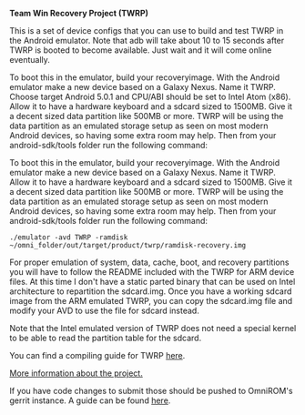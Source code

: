 **Team Win Recovery Project (TWRP)**

This is a set of device configs that you can use to build and test TWRP in the Android emulator. Note that adb will take about 10 to 15 seconds after TWRP is booted to become available. Just wait and it will come online eventually.

To boot this in the emulator, build your recoveryimage. With the Android emulator make a new device based on a Galaxy Nexus. Name it TWRP. Choose target Android 5.0.1 and CPU/ABI should be set to Intel Atom (x86). Allow it to have a hardware keyboard and a sdcard sized to 1500MB. Give it a decent sized data partition like 500MB or more. TWRP will be using the data partition as an emulated storage setup as seen on most modern Android devices, so having some extra room may help. Then from your android-sdk/tools folder run the following command:

To boot this in the emulator, build your recoveryimage. With the Android emulator make a new device based on a Galaxy Nexus. Name it TWRP. Allow it to have a hardware keyboard and a sdcard sized to 1500MB. Give it a decent sized data partition like 500MB or more. TWRP will be using the data partition as an emulated storage setup as seen on most modern Android devices, so having some extra room may help. Then from your android-sdk/tools folder run the following command:

```
./emulator -avd TWRP -ramdisk ~/omni_folder/out/target/product/twrp/ramdisk-recovery.img
```

For proper emulation of system, data, cache, boot, and recovery partitions you will have to follow the README included with the TWRP for ARM device files. At this time I don't have a static parted binary that can be used on Intel architecture to repartition the sdcard.img. Once you have a working sdcard image from the ARM emulated TWRP, you can copy the sdcard.img file and modify your AVD to use the file for sdcard instead.

Note that the Intel emulated version of TWRP does not need a special kernel to be able to read the partition table for the sdcard.

You can find a compiling guide for TWRP [here](http://forum.xda-developers.com/showthread.php?t=1943625 "Guide").

[More information about the project.](http://www.teamw.in/project/twrp2 "More Information")

If you have code changes to submit those should be pushed to OmniROM's gerrit instance.  A guide can be found [here](http://docs.omnirom.org/Contributing_code "Gerrit Guide").
